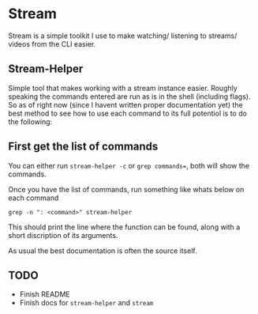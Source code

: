 # Stream

Stream is a simple toolkit I use to make watching/ listening to streams/ videos
from the CLI easier.

## Stream-Helper

Simple tool that makes working with a stream instance easier. Roughly speaking
the commands entered are run as is in the shell (including flags). So as of right
now (since I havent written proper documentation yet) the best method to see how
to use each command to its full potentiol is to do the following:

## First get the list of commands
You can either run `stream-helper -c` or `grep commands=`, both will show the
commands.

Once you have the list of commands, run something like whats below on each command
```
grep -n ": <command>" stream-helper
```
This should print the line where the function can be found, along with a short
discription of its arguments.

As usual the best documentation is often the source itself.

## TODO

* Finish README
* Finish docs for `stream-helper` and `stream`
